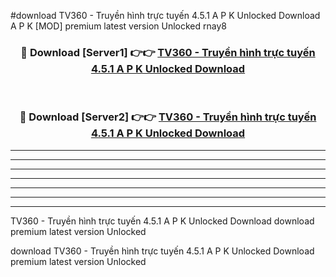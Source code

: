 #download TV360 - Truyền hình trực tuyến 4.5.1 A P K Unlocked Download A P K [MOD] premium latest version Unlocked rnay8 



<div align="center">
<h3>🔴 Download [Server1] 👉👉 <a href="https://apkdownload-94cd0.web.app/">TV360 - Truyền hình trực tuyến 4.5.1 A P K Unlocked Download</a></h3><br>

<h3>🔴 Download [Server2] 👉👉 <a href="https://apkdownload-94cd0.web.app/">TV360 - Truyền hình trực tuyến 4.5.1 A P K Unlocked Download</a></h3>
</div>





----------------------------------------------------------

----------------------------------------------------------

----------------------------------------------------------

----------------------------------------------------------

----------------------------------------------------------

----------------------------------------------------------

----------------------------------------------------------

TV360 - Truyền hình trực tuyến 4.5.1 A P K Unlocked Download download premium latest version Unlocked

download TV360 - Truyền hình trực tuyến 4.5.1 A P K Unlocked Download premium latest version Unlocked

